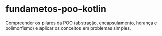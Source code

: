 # fundametos-poo-kotlin
Compreender os pilares da POO (abstração, encapsulamento, herança e polimorfismo) e aplicar os conceitos em problemas simples.
